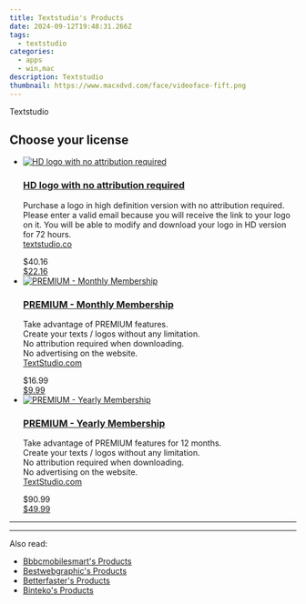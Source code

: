 ```yaml
---
title: Textstudio's Products
date: 2024-09-12T19:48:31.266Z
tags: 
  - textstudio
categories: 
  - apps
  - win,mac
description: Textstudio
thumbnail: https://www.macxdvd.com/face/videoface-fift.png
---
```


Textstudio

<!--__INIT__BEGIN__TAG__PRODUCTS__LIST__-->
<!--__INIT__END__TAG__PRODUCTS__LIST__-->

<!--__INIT__BEGIN__TAG__FEED_PRODUCTS__LIST__-->
## Choose your license

<div class="home-content-container">
  <ul class="home-article-list">
    <li class="home-article-item flex flex-row feedProduct">
      <div class="basis-1/3 lg:basis-1/4 xl:basis-1/5 relative flex justify-center items-center overflow-hidden">
                <a href="https://secure.textstudio.com/order/cart.php?PRODS=36806373&amp;QTY=1&amp;AFFILIATE=108875" class="w-24 h-24 md:w-28 md:h-28 lg:w-32 lg:h-32 xl:w-42 xl:h-42 max-w-24 max-h-24 md:max-w-28 md:max-h-28 lg:max-w-32 lg:max-h-32 xl:max-w-42 xl:max-h-42 -pt-2">
          <img src="https://secure.textstudio.com/images/merchant/d6eb8222c9718486bdabce8b897380f7/products/ad-friend.png" alt="HD logo with no attribution required" class="relative w-full h-full rounded-full object-cover dark:brightness-75 -mt-4 p-4">
        </a>
              </div>
      <div class="flex flex-col gap-5 px-7 pb-7 basis-2/3 lg:basis-3/4 xl:basis-4/5  pt-5">
        <h3 class="home-article-title"><a href="https://secure.textstudio.com/order/cart.php?PRODS=36806373&amp;QTY=1&amp;AFFILIATE=108875">HD logo with no attribution required</a></h3>
        <div class="home-article-content markdown-body">
                  <html><head></head><body><p>Purchase a logo in high definition version with no attribution required. Please enter a valid email because you will receive the link to your logo on it. You will be able to modify and download your logo in HD version for 72 hours.<br>
<a href="https://www.textstudio.co">textstudio.co</a></p></body></html>                </div>
        <div class="flex flex-row feedProduct-Price">
          <div class="feedProduct-Price--Old">
            <span class="feedProduct-Price--Currency">$</span>40<span class="feedProduct-Price--Cents">.16</span>
          </div>
          <div class="">
            <a href="https://secure.textstudio.com/order/cart.php?PRODS=36806373&amp;QTY=1&amp;AFFILIATE=108875">
            <span class="feedProduct-Price--Currency">$</span>22<span class="feedProduct-Price--Cents">.16</span>
            </a>
          </div>
        </div>
      </div>
    </li>
    <li class="home-article-item flex flex-row feedProduct">
      <div class="basis-1/3 lg:basis-1/4 xl:basis-1/5 relative flex justify-center items-center overflow-hidden">
                <a href="https://secure.textstudio.com/order/cart.php?PRODS=35633281&amp;QTY=1&amp;AFFILIATE=108875" class="w-24 h-24 md:w-28 md:h-28 lg:w-32 lg:h-32 xl:w-42 xl:h-42 max-w-24 max-h-24 md:max-w-28 md:max-h-28 lg:max-w-32 lg:max-h-32 xl:max-w-42 xl:max-h-42 -pt-2">
          <img src="https://secure.textstudio.com/images/merchant/d6eb8222c9718486bdabce8b897380f7/products/2_premium-icon.png" alt="PREMIUM - Monthly Membership" class="relative w-full h-full rounded-full object-cover dark:brightness-75 -mt-4 p-4">
        </a>
              </div>
      <div class="flex flex-col gap-5 px-7 pb-7 basis-2/3 lg:basis-3/4 xl:basis-4/5  pt-5">
        <h3 class="home-article-title"><a href="https://secure.textstudio.com/order/cart.php?PRODS=35633281&amp;QTY=1&amp;AFFILIATE=108875">PREMIUM - Monthly Membership</a></h3>
        <div class="home-article-content markdown-body">
                  <html><head></head><body><p>Take advantage of PREMIUM features.<br>
Create your texts / logos without any limitation.<br>
No attribution required when downloading.<br>
No advertising on the website.<br>
<a href="https://www.textstudio.com" title="3D Text">TextStudio.com</a></p></body></html>                </div>
        <div class="flex flex-row feedProduct-Price">
          <div class="feedProduct-Price--Old">
            <span class="feedProduct-Price--Currency">$</span>16<span class="feedProduct-Price--Cents">.99</span>
          </div>
          <div class="">
            <a href="https://secure.textstudio.com/order/cart.php?PRODS=35633281&amp;QTY=1&amp;AFFILIATE=108875">
            <span class="feedProduct-Price--Currency">$</span>9<span class="feedProduct-Price--Cents">.99</span>
            </a>
          </div>
        </div>
      </div>
    </li>
    <li class="home-article-item flex flex-row feedProduct">
      <div class="basis-1/3 lg:basis-1/4 xl:basis-1/5 relative flex justify-center items-center overflow-hidden">
                <a href="https://secure.textstudio.com/order/cart.php?PRODS=35633309&amp;QTY=1&amp;AFFILIATE=108875" class="w-24 h-24 md:w-28 md:h-28 lg:w-32 lg:h-32 xl:w-42 xl:h-42 max-w-24 max-h-24 md:max-w-28 md:max-h-28 lg:max-w-32 lg:max-h-32 xl:max-w-42 xl:max-h-42 -pt-2">
          <img src="https://secure.textstudio.com/images/merchant/d6eb8222c9718486bdabce8b897380f7/products/3_premium-icon.png" alt="PREMIUM - Yearly Membership" class="relative w-full h-full rounded-full object-cover dark:brightness-75 -mt-4 p-4">
        </a>
              </div>
      <div class="flex flex-col gap-5 px-7 pb-7 basis-2/3 lg:basis-3/4 xl:basis-4/5  pt-5">
        <h3 class="home-article-title"><a href="https://secure.textstudio.com/order/cart.php?PRODS=35633309&amp;QTY=1&amp;AFFILIATE=108875">PREMIUM - Yearly Membership</a></h3>
        <div class="home-article-content markdown-body">
                  <html><head></head><body><p>Take advantage of PREMIUM features for 12 months.<br>
Create your texts / logos without any limitation.<br>
No attribution required when downloading.<br>
No advertising on the website.<br>
<a href="https://www.textstudio.com" title="3D Text">TextStudio.com</a></p></body></html>                </div>
        <div class="flex flex-row feedProduct-Price">
          <div class="feedProduct-Price--Old">
            <span class="feedProduct-Price--Currency">$</span>90<span class="feedProduct-Price--Cents">.99</span>
          </div>
          <div class="">
            <a href="https://secure.textstudio.com/order/cart.php?PRODS=35633309&amp;QTY=1&amp;AFFILIATE=108875">
            <span class="feedProduct-Price--Currency">$</span>49<span class="feedProduct-Price--Cents">.99</span>
            </a>
          </div>
        </div>
      </div>
    </li>
  </ul>
</div>

<hr><!--__INIT__END__TAG__FEED_PRODUCTS__LIST__-->

<hr>

<ins class="adsbygoogle"
      style="display:block"
      data-ad-client="ca-pub-7571918770474297"
      data-ad-slot="8358498916"
      data-ad-format="auto"
      data-full-width-responsive="true"></ins>

<span class="atpl-alsoreadstyle">Also read:</span>
<div><ul>
<li><a href="https://tools.techidaily.com/bbbcmobilesmart/products/"><u>Bbbcmobilesmart's Products</u></a></li>
<li><a href="https://tools.techidaily.com/bestwebgraphic/products/"><u>Bestwebgraphic's Products</u></a></li>
<li><a href="https://tools.techidaily.com/betterfaster/products/"><u>Betterfaster's Products</u></a></li>
<li><a href="https://tools.techidaily.com/binteko/products/"><u>Binteko's Products</u></a></li>
</ul></div>

